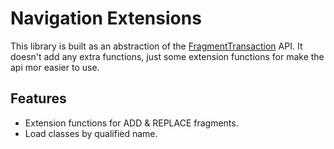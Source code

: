# Navigation Extensions

This library is built as an abstraction of the [FragmentTransaction](https://developer.android.com/reference/androidx/fragment/app/FragmentTransaction) API.
It doesn't add any extra functions, just some extension functions for make the api mor easier to use.

## Features
 - Extension functions for ADD & REPLACE fragments.
 - Load classes by qualified name.